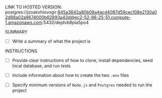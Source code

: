 LINK TO HOSTED VERSION: postgres://jzoakxhlovogir:845a3642a80b08a4acd4087d59cec108e2130a02d98a02a9674000b62893a43d@ec2-52-86-25-51.compute-1.amazonaws.com:5432/dejdvb8pla5po4

SUMMARY

- [ ] Write a summary of what the project is

INSTRUCTIONS

- [ ] Provide clear instructions of how to clone, install dependencies, seed local database, and run tests

- [ ] Include information about how to create the two `.env` files

- [ ] Specify minimum versions of `Node.js` and `Postgres` needed to run the project
